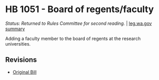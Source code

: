 # HB 1051 - Board of regents/faculty
*Status: Returned to Rules Committee for second reading.* | [leg.wa.gov summary](https://app.leg.wa.gov/billsummary?BillNumber=1051&Year=2021)

Adding a faculty member to the board of regents at the research universities.

## Revisions
* [Original Bill](1/)